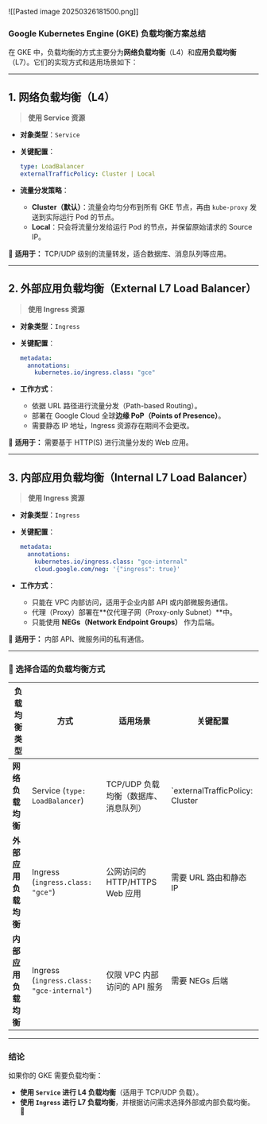 ![[Pasted image 20250326181500.png]]
### **Google Kubernetes Engine (GKE) 负载均衡方案总结**

在 GKE 中，负载均衡的方式主要分为**网络负载均衡**（L4）和**应用负载均衡**（L7）。它们的实现方式和适用场景如下：

---

## **1. 网络负载均衡（L4）**

> **使用 Service 资源**

- **对象类型**：`Service`
- **关键配置**：
    
    ```yaml
    type: LoadBalancer
    externalTrafficPolicy: Cluster | Local
    ```
    
- **流量分发策略**：
    - **Cluster（默认）**：流量会均匀分布到所有 GKE 节点，再由 `kube-proxy` 发送到实际运行 Pod 的节点。
    - **Local**：只会将流量分发给运行 Pod 的节点，并保留原始请求的 Source IP。

📌 **适用于：** TCP/UDP 级别的流量转发，适合数据库、消息队列等应用。

---

## **2. 外部应用负载均衡（External L7 Load Balancer）**

> **使用 Ingress 资源**

- **对象类型**：`Ingress`
- **关键配置**：
    
    ```yaml
    metadata:
      annotations:
        kubernetes.io/ingress.class: "gce"
    ```
    
- **工作方式**：
    - 依据 URL 路径进行流量分发（Path-based Routing）。
    - 部署在 Google Cloud 全球**边缘 PoP（Points of Presence）**。
    - 需要静态 IP 地址，Ingress 资源存在期间不会更改。

📌 **适用于：** 需要基于 HTTP(S) 进行流量分发的 Web 应用。

---

## **3. 内部应用负载均衡（Internal L7 Load Balancer）**

> **使用 Ingress 资源**

- **对象类型**：`Ingress`
- **关键配置**：
    
    ```yaml
    metadata:
      annotations:
        kubernetes.io/ingress.class: "gce-internal"
        cloud.google.com/neg: '{"ingress": true}'
    ```
    
- **工作方式**：
    - 只能在 VPC 内部访问，适用于企业内部 API 或内部微服务通信。
    - 代理（Proxy）部署在**仅代理子网（Proxy-only Subnet）**中。
    - 只能使用 **NEGs（Network Endpoint Groups）** 作为后端。

📌 **适用于：** 内部 API、微服务间的私有通信。

---

### **📌 选择合适的负载均衡方式**

|负载均衡类型|方式|适用场景|关键配置|
|---|---|---|---|
|**网络负载均衡**|Service (`type: LoadBalancer`)|TCP/UDP 负载均衡（数据库、消息队列）|`externalTrafficPolicy: Cluster|
|**外部应用负载均衡**|Ingress (`ingress.class: "gce"`)|公网访问的 HTTP/HTTPS Web 应用|需要 URL 路由和静态 IP|
|**内部应用负载均衡**|Ingress (`ingress.class: "gce-internal"`)|仅限 VPC 内部访问的 API 服务|需要 NEGs 后端|

---

### **结论**

如果你的 GKE 需要负载均衡：

- **使用 `Service` 进行 L4 负载均衡**（适用于 TCP/UDP 负载）。
- **使用 `Ingress` 进行 L7 负载均衡**，并根据访问需求选择外部或内部负载均衡。 🚀